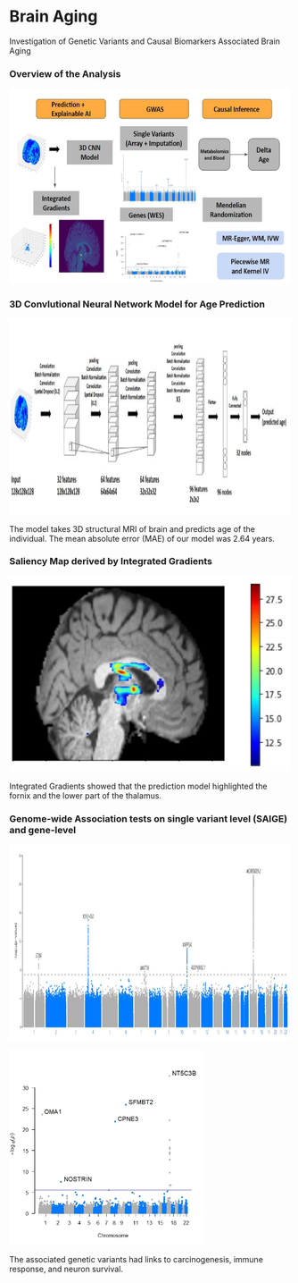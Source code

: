 # Brain Aging
Investigation of Genetic Variants and Causal Biomarkers Associated Brain Aging


### Overview of the Analysis
<div>
          <p align="left">
          <img width = "600" height = "350" src = "https://github.com/Flumenlucidum/Brain-Aging/blob/main/images/method.jpg">
</div>

### 3D Convlutional Neural Network Model for Age Prediction 
<div>
          <p align="left">
          <img width = "600" height = "350" src = "https://github.com/Flumenlucidum/Brain-Aging/blob/main/images/3dcnn.jpg">
</div>

The model takes 3D structural MRI of brain and predicts age of the individual. The mean absolute error (MAE) of our model was
2.64 years.

### Saliency Map derived by Integrated Gradients
<div>
          <p align="center">
          <img width = "600" height = "350" src = "https://github.com/Flumenlucidum/Brain-Aging/blob/main/images/final_plot.jpg">
</div>

Integrated Gradients showed that the prediction model highlighted the fornix and the lower part of the thalamus.

### Genome-wide Association tests on single variant level (SAIGE) and gene-level

<div>
          <p align="left">
          <img width = "600" height = "350" src = "https://github.com/Flumenlucidum/Brain-Aging/blob/main/images/final.jpg">
</div>
<div>
          <p align="left">
          <img width = "350" height = "350" src = "https://github.com/Flumenlucidum/Brain-Aging/blob/main/images/delta_0227.jpeg">
</div>

The associated genetic variants had links to carcinogenesis, immune response, and neuron survival.
